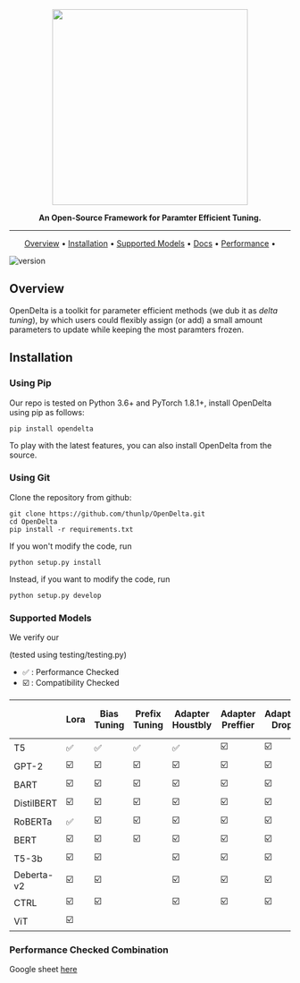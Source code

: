 <div align="center">


<img src="https://s4.ax1x.com/2022/02/14/Hy7lAf.png" width="350px">

**An Open-Source Framework for Paramter Efficient Tuning.**

------

<p align="center">
  <a href="#Overview">Overview</a> •
  <a href="#installation">Installation</a> •
  <a href="#Supported-Models">Supported Models</a> •
  <a href="https://opendelta.readthedocs.io/">Docs</a> • 
  <a href="https://docs.google.com/spreadsheets/d/1BIVa8ocAPga-u7rBOXLYaTfaJSjI1dWfwohmLjmFDrY/edit?usp=sharing">Performance</a> •


</p>

</div>

![version](https://img.shields.io/badge/version-v0.1.0-blue)

## Overview

OpenDelta is a toolkit for parameter efficient methods (we dub it as *delta tuning*), by which users could flexibly assign (or add) a small amount parameters to update while keeping the most paramters frozen. 

## Installation

### Using Pip

Our repo is tested on Python 3.6+ and PyTorch 1.8.1+, install OpenDelta using pip as follows:

```shell
pip install opendelta
```

To play with the latest features, you can also install OpenDelta from the source.

### Using Git

Clone the repository from github: 

```shell
git clone https://github.com/thunlp/OpenDelta.git
cd OpenDelta
pip install -r requirements.txt
```
If you won't modify the code, run
```
python setup.py install
```

Instead, if you want to modify the code, run
```
python setup.py develop
```



### Supported Models
We verify our 

(tested using testing/testing.py)

-  ✅ : Performance Checked
-  :ballot_box_with_check: : Compatibility Checked

|            | Lora                    | Bias<br>Tuning          | Prefix<br> Tuning       | Adapter<br>Houstbly     | Adapter<br>Preffier     | Adapter<br>Drop         | Adapater<br> Low-Rank   | Compactor               | Prompt <br> Tuning | Diff<br>Pruning |
| ---------- | ----------------------- | ----------------------- | ----------------------- | ----------------------- | ----------------------- | ----------------------- | ----------------------- | ----------------------- | ------------------ | --------------- |
| T5         |  ✅                     | ✅                       | ✅                       | :white_check_mark:      | :ballot_box_with_check: | :ballot_box_with_check: | :white_check_mark:      | :white_check_mark:      |                    |                 |
| GPT-2      | :ballot_box_with_check: | ☑️                      | :ballot_box_with_check: | :ballot_box_with_check: | :ballot_box_with_check: | :ballot_box_with_check: | :ballot_box_with_check: | :ballot_box_with_check: |                    |                 |
| BART       | :ballot_box_with_check: | :ballot_box_with_check: | :ballot_box_with_check: | :ballot_box_with_check: | :ballot_box_with_check: | :ballot_box_with_check: | :ballot_box_with_check: | :ballot_box_with_check: |                    |                 |
| DistilBERT | :ballot_box_with_check: | :ballot_box_with_check: | :ballot_box_with_check: | :ballot_box_with_check: | :ballot_box_with_check: | :ballot_box_with_check: | :ballot_box_with_check: | :ballot_box_with_check: |                    |                 |
| RoBERTa    | :white_check_mark:      | :ballot_box_with_check: | :ballot_box_with_check: | :ballot_box_with_check: | :ballot_box_with_check: | :ballot_box_with_check: | :ballot_box_with_check: | :ballot_box_with_check: |                    |                 |
| BERT       | :ballot_box_with_check: | :ballot_box_with_check: | :ballot_box_with_check: | :ballot_box_with_check: | :ballot_box_with_check: | :ballot_box_with_check: | :ballot_box_with_check: | :ballot_box_with_check: |                    |                 |
| T5-3b      | :ballot_box_with_check: | :ballot_box_with_check: |                         | :ballot_box_with_check: | :ballot_box_with_check: | :ballot_box_with_check: | :ballot_box_with_check: | :ballot_box_with_check: |                    |                 |
| Deberta-v2 | :ballot_box_with_check: | :ballot_box_with_check: |                         | :ballot_box_with_check: | :ballot_box_with_check: | :ballot_box_with_check: | :ballot_box_with_check: | :ballot_box_with_check: |                    |                 |
| CTRL       | :ballot_box_with_check: | :ballot_box_with_check: |                         | :ballot_box_with_check: | :ballot_box_with_check: | :ballot_box_with_check: | :ballot_box_with_check: | :ballot_box_with_check: |                    |                 |
| ViT        | :ballot_box_with_check: |                         |                         |                         |                         |                         |                         |                         |                    |                 |


### Performance Checked Combination

Google sheet [here](https://docs.google.com/spreadsheets/d/1BIVa8ocAPga-u7rBOXLYaTfaJSjI1dWfwohmLjmFDrY/edit?usp=sharing)



